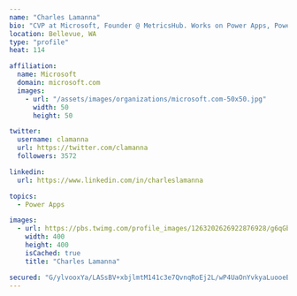 ```yaml
---
name: "Charles Lamanna"
bio: "CVP at Microsoft, Founder @ MetricsHub. Works on Power Apps, Power Automate, Power Virtual Agent, Common Data Service and Dynamics 365."
location: Bellevue, WA
type: "profile"
heat: 114

affiliation:
  name: Microsoft
  domain: microsoft.com
  images:
    - url: "/assets/images/organizations/microsoft.com-50x50.jpg"
      width: 50
      height: 50

twitter:
  username: clamanna
  url: https://twitter.com/clamanna
  followers: 3572

linkedin:
  url: https://www.linkedin.com/in/charleslamanna

topics:
  - Power Apps

images:
  - url: https://pbs.twimg.com/profile_images/1263202626922876928/g6qGbHZ-_400x400.jpg
    width: 400
    height: 400
    isCached: true
    title: "Charles Lamanna"

secured: "G/ylvooxYa/LASsBV+xbjlmtM141c3e7QvnqRoEj2L/wP4UaOnYvkyaLuooeB6tX/NqrsNk4zesm698fNvuzKNme6S89rwtF22esGFXofpoBkGfQIlVG8UpMoJZVjH+9bqbEe4zHItjB6F03h7+inGR30RhFbOSFu1DSRxihFNicwjwbha1oERl4/J06dJ2WGDkz1cFba68F60nLMLn8sSWyAcCkzVbX0GVlSj4OrjE7RIRHf17RlLQQi2wsChhFT0/iaPpdhLb9y1UQIqD/vRAU+/sLQOoLqFqPy75HA6tpzwhkequdBIabcwtuMSUctGUn/c5O4K1MRNGnylSVQGHH3+3e5l2/D3QTjnkkW4vlrKG5I9EBHrGFBvZ/OlxVpxMHf17DZ7onKEcL4ZDh0krP1jG8odGj8PyOqAZtygM=;gb8kB6gUyxS3ycPqrEoh9w=="
---
```


